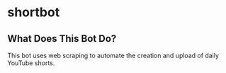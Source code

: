 # shortbot

## What Does This Bot Do?
This bot uses web scraping to automate the creation and upload of daily YouTube shorts. 
